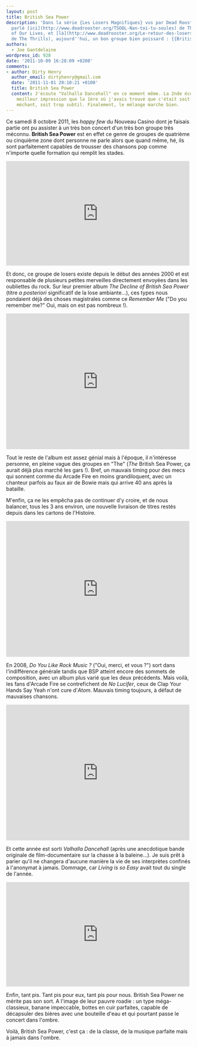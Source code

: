 ```yaml
---
layout: post
title: British Sea Power
description: 'Dans la série {Les Losers Magnifiques} vus par Dead Rooster (on a déjà
  parlé [ici](http://www.deadrooster.org/TSOOL-Nan-toi-tu-soules) de The Soundtrack
  of Our Lives, et [là](http://www.deadrooster.org/Le-retour-des-losers-magnifiques)
  de The Thrills), aujourd''hui, un bon groupe bien poissard : {{British Sea Power}}.'
authors:
  - Joe Gantdelaine
wordpress_id: 928
date: '2011-10-09 16:28:09 +0200'
comments:
- author: Dirty Henry
  author_email: dirtyhenry@gmail.com
  date: '2011-11-01 20:10:21 +0100'
  title: British Sea Power
  content: J'écoute "Valhalla Dancehall" en ce moment même. La 2nde écoute donne une
    meilleur impression que la 1ère où j'avais trouvé que c'était soit trop bête et
    méchant, soit trop subtil. Finalement, le mélange marche bien.
---
```

Ce samedi 8 octobre 2011, les *happy few* du Nouveau Casino dont je faisais partie ont pu assister à un très bon concert d'un très bon groupe très méconnu.
__British Sea Power__ est en effet ce genre de groupes de quatrième ou cinquième zone dont personne ne parle alors que quand même, hé, ils sont parfaitement capables de trousser des chansons pop comme n'importe quelle formation qui remplit les stades.

<iframe width="500" height="284" src="http://www.youtube.com/embed/w2n-7K0Ef6Y" frameborder="0" allowfullscreen></iframe>

Et donc, ce groupe de losers existe depuis le début des années 2000 et est responsable de plusieurs petites merveilles directement envoyées dans les oubliettes du rock. Sur leur premier album *The Decline of British Sea Power* (titre *a posteriori* significatif de la lose ambiante…), ces types nous pondaient déjà des choses magistrales comme ce *Remember Me* ("Do you remember me?" Oui, mais on est pas nombreux !).

<iframe width="500" height="369" src="http://www.youtube.com/embed/ua4BiBV6i6o" frameborder="0" allowfullscreen></iframe>

Tout le reste de l'album est assez génial mais à l'époque, il n'intéresse personne, en pleine vague des groupes en "The" (*The* British Sea Power, ça aurait déjà plus marché les gars !). Bref, un mauvais timing pour des mecs qui sonnent comme du Arcade Fire en moins grandiloquent, avec un chanteur parfois au faux air de Bowie mais qui arrive 40 ans après la bataille.

M'enfin, ça ne les empêcha pas de continuer d'y croire, et de nous balancer, tous les 3 ans environ, une nouvelle livraison de titres restés depuis dans les cartons de l'Histoire.

<iframe width="500" height="369" src="http://www.youtube.com/embed/YYJKtC2cMoo" frameborder="0" allowfullscreen></iframe>

En 2008, *Do You Like Rock Music ?* ("Oui, merci, et vous ?") sort dans l'indifférence générale tandis que BSP atteint encore des sommets de composition, avec un album plus varié que les deux précédents. Mais voilà, les fans d'Arcade Fire se contrefichent de *No Lucifer*, ceux de Clap Your Hands Say Yeah n'ont cure d'*Atom*. Mauvais timing toujours, à défaut de mauvaises chansons.

<iframe width="500" height="369" src="http://www.youtube.com/embed/ZqbfnTW1qKM" frameborder="0" allowfullscreen></iframe>

Et cette année est sorti *Valhalla Dancehall* (après une anecdotique bande originale de film-documentaire sur la chasse à la baleine…). Je suis prêt à parier qu'il ne changera d'aucune manière la vie de ses interprètes confinés à l'anonymat à jamais. Dommage, car *Living is so Easy* avait tout du single de l'année.

<iframe width="500" height="284" src="http://www.youtube.com/embed/CNOrK_T4UOI" frameborder="0" allowfullscreen></iframe>

Enfin, tant pis. Tant pis pour eux, tant pis pour nous. British Sea Power ne mérite pas son sort. A l'image de leur pauvre roadie : un type méga-classieux, banane impeccable, bottes en cuir parfaites, capable de décapsuler des bières avec une bouteille d'eau et qui pourtant passe le concert dans l'ombre.

Voilà, British Sea Power, c'est ça : de la classe, de la musique parfaite mais à jamais dans l'ombre.
